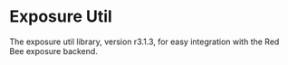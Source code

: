# Exposure Util

The exposure util library, version r3.1.3, for easy integration with the Red Bee exposure backend.